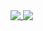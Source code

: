 <a href="https://github.com/vishaljkk/vishaljkk">
  <img align="top" src="https://github-readme-stats.vercel.app/api/top-langs/?username=vishaljkk&hide_border=true&layout=compact&title_color=58A6FF&text_color=8C949E&icon_color=89E153&bg_color=0D1117&hide_border=true" />
</a>
<a href="https://github.com/vishaljkk/vishaljkk">
  <img align="top" src="https://github-readme-stats.vercel.app/api?username=vishaljkk&show_icons=true&count_private=true&hide=issues&title_color=58A6FF&text_color=8C949E&icon_color=89E153&bg_color=0D1117&hide_border=true" />
</a>
